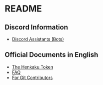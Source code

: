 # README

## Discord Information
* [Discord Assistants (Bots)](discord.md)

## Official Documents in English
* [The Henkaku Token](henkaku-token.md)
* [FAQ](faq.md)
* [For Git Contributors](git-contribute.md)
